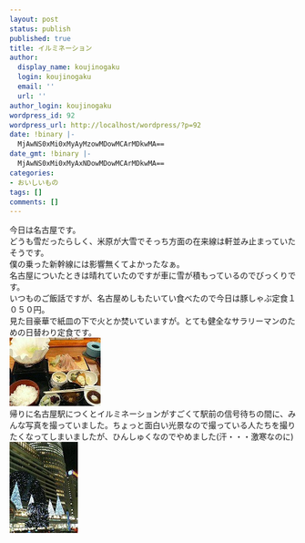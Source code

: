 ```yaml
---
layout: post
status: publish
published: true
title: イルミネーション
author:
  display_name: koujinogaku
  login: koujinogaku
  email: ''
  url: ''
author_login: koujinogaku
wordpress_id: 92
wordpress_url: http://localhost/wordpress/?p=92
date: !binary |-
  MjAwNS0xMi0xMyAyMzowMDowMCArMDkwMA==
date_gmt: !binary |-
  MjAwNS0xMi0xMyAxNDowMDowMCArMDkwMA==
categories:
- おいしいもの
tags: []
comments: []
---
```

<p>今日は名古屋です。<br />
どうも雪だったらしく、米原が大雪でそっち方面の在来線は軒並み止まっていたそうです。<br />
僕の乗った新幹線には影響無くてよかったなぁ。<br />
名古屋についたときは晴れていたのですが車に雪が積もっているのでびっくりです。<br />
いつものご飯話ですが、名古屋めしもたいてい食べたので今日は豚しゃぶ定食１０５０円。<br />
見た目豪華で紙皿の下で火とか焚いていますが。とても健全なサラリーマンのための日替わり定食です。<br />
<img src="/blog/img/20051213-1.jpg" alt="20051213-1.jpg" width="160" height="120" /><br />
帰りに名古屋駅につくとイルミネーションがすごくて駅前の信号待ちの間に、みんな写真を撮っていました。ちょっと面白い光景なので撮っている人たちを撮りたくなってしまいましたが、ひんしゅくなのでやめました(汗・・・激寒なのに)<br />
<img src="/blog/img/20051213-2.jpg" alt="20051213-2.jpg" width="120" height="160" /></p>
